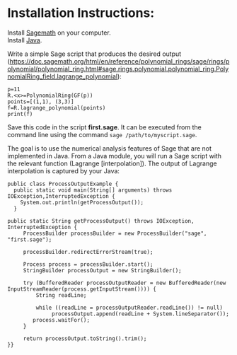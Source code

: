 <h1> Installation Instructions: </h1>


Install [Sagemath](https://www.sagemath.org/download-windows.html) on your computer. <br>
Install [Java](https://www.oracle.com/java/technologies/downloads/).

Write a simple Sage script that produces the desired output (https://doc.sagemath.org/html/en/reference/polynomial_rings/sage/rings/polynomial/polynomial_ring.html#sage.rings.polynomial.polynomial_ring.PolynomialRing_field.lagrange_polynomial):

``` p=11 ``` <br>
``` R.<x>=PolynomialRing(GF(p)) ``` <br>
``` points=[(1,1), (3,3)] ``` <br>
``` f=R.lagrange_polynomial(points) ``` <br>
``` print(f) ``` <br>

Save this code in the script **first.sage**. It can be executed from the command line using the command ```sage /path/to/myscript.sage```.

The goal is to use the numerical analysis features of Sage that are not implemented in Java. From a Java module, you will run a Sage script with the relevant function (Lagrange [interpolation]). The output of Lagrange interpolation is captured by your Java:

 ```public class ProcessOutputExample {   ``` <br>
 ```   public static void main(String[] arguments) throws IOException,InterruptedException { ``` <br>
            ```     System.out.println(getProcessOutput()); ``` <br>
        ```   } ```  <br>

    public static String getProcessOutput() throws IOException, InterruptedException {
         ProcessBuilder processBuilder = new ProcessBuilder("sage", "first.sage");

         processBuilder.redirectErrorStream(true);

         Process process = processBuilder.start();
         StringBuilder processOutput = new StringBuilder();

         try (BufferedReader processOutputReader = new BufferedReader(new InputStreamReader(process.getInputStream()))) {
             String readLine;

             while ((readLine = processOutputReader.readLine()) != null)
                  processOutput.append(readLine + System.lineSeparator());
            process.waitFor();
         }

         return processOutput.toString().trim();
    }}


